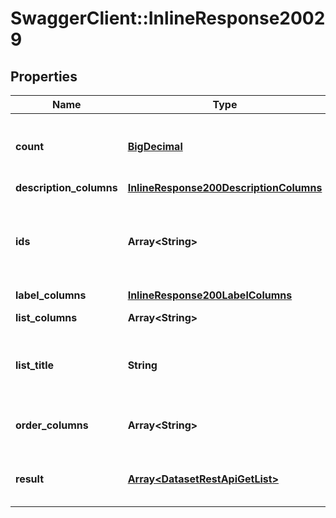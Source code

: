 # SwaggerClient::InlineResponse20029

## Properties
Name | Type | Description | Notes
------------ | ------------- | ------------- | -------------
**count** | [**BigDecimal**](BigDecimal.md) | The total record count on the backend | [optional] 
**description_columns** | [**InlineResponse200DescriptionColumns**](InlineResponse200DescriptionColumns.md) |  | [optional] 
**ids** | **Array&lt;String&gt;** | A list of item ids, useful when you don&#x27;t know the column id | [optional] 
**label_columns** | [**InlineResponse200LabelColumns**](InlineResponse200LabelColumns.md) |  | [optional] 
**list_columns** | **Array&lt;String&gt;** | A list of columns | [optional] 
**list_title** | **String** | A title to render. Will be translated by babel | [optional] 
**order_columns** | **Array&lt;String&gt;** | A list of allowed columns to sort | [optional] 
**result** | [**Array&lt;DatasetRestApiGetList&gt;**](DatasetRestApiGetList.md) | The result from the get list query | [optional] 

